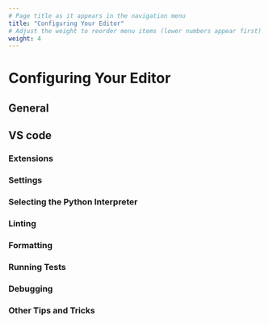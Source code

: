 ```yaml
---
# Page title as it appears in the navigation menu
title: "Configuring Your Editor"
# Adjust the weight to reorder menu items (lower numbers appear first)
weight: 4
---
```


# Configuring Your Editor

## General

## VS code

### Extensions

### Settings

### Selecting the Python Interpreter

### Linting

### Formatting

### Running Tests

### Debugging

### Other Tips and Tricks
